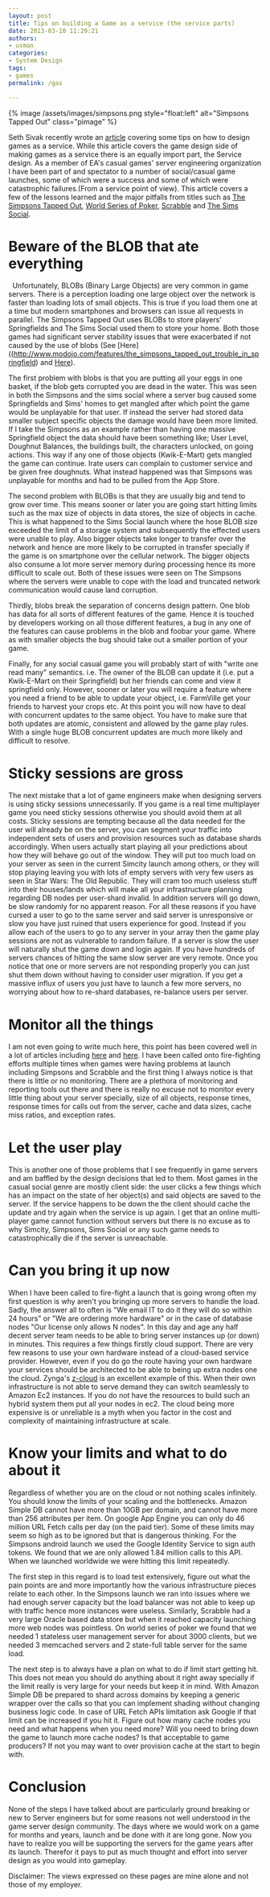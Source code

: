 ```yaml
--- 
layout: post
title: Tips on building a Game as a service (the service parts)
date: 2013-03-10 11:29:21
authors:
- usman
categories: 
- System Design
tags:
- games
permalink: /gas

---
```

{% image /assets/images/simpsons.png style="float:left" alt="Simpsons Tapped Out" class="pimage" %}

Seth Sivak recently wrote an [article](http://www.gamasutra.com/blogs/SethSivak/20130305/187766/The_Future_of_Games_as_a_Service.php) covering some tips on how to design games as a service. While this article covers the game design side of making games as a service there is an equally import part, the Service design. As a member of EA's casual games' server engineering organization I have been part of and spectator to a number of social/casual game launches, some of which were a success and some of which were catastrophic failures.(From a service point of view). This article covers a few of the lessons learned and the major pitfalls from titles such as [The Simpsons Tapped Out](https://play.google.com/store/apps/details?id=com.ea.game.simpsons4_row&hl=en), [World Series of Poker](https://itunes.apple.com/us/app/world-series-of-poker/id458792705?mt=8), [Scrabble](https://itunes.apple.com/ca/app/scrabble/id284815117?mt=8) and [The Sims Social](https://www.facebook.com/TheSimsSocial).


# Beware of the BLOB that ate everything
&nbsp;
Unfortunately, BLOBs (Binary Large Objects) are very common in game servers. There is a perception loading one large object over the network is faster than loading lots of small objects. This is true if you load them one at a time but modern smartphones and browsers can issue all requests in parallel.  The Simpsons Tapped Out uses BLOBs to store players' Springfields and  The Sims Social used them to store your home. Both those games had significant server stability issues that were exacerbated if not caused by the use of blobs (See [Here]((http://www.modojo.com/features/the_simpsons_tapped_out_trouble_in_springfield) and [Here](http://blog.games.com/2011/08/09/the-sims-social-already-suffering-from-connection-problems/)). 

The first problem with blobs is that you are putting all your eggs in one basket, if the blob gets corrupted you are dead in the water. This was seen in both the Simpsons and the sims social where a server bug caused some Springfields and Sims' homes to get mangled after which point the game would be unplayable for that user. If instead the server had stored data smaller subject specific objects the damage would have been more limited. If I take the Simpsons as an example rather than having one massive Springfield object the data should have been something like; User Level, Doughnut Balances, the buildings built, the characters unlocked, on going actions. This way if any one of those objects (Kwik-E-Mart) gets mangled the game can continue. Irate users can complain to customer service and be given free doughnuts. What instead happened was that Simpsons was unplayable for months and had to be pulled from the App Store.

The second problem with BLOBs is that they are usually big and tend to grow over time. This means sooner or later you are going start hitting limits such as the max size of objects in data stores, the size of objects in cache. This is what happened to the Sims Social launch where the hose BLOB size exceeded the limit of a storage system and subsequently the effected users were unable to play. Also bigger objects take longer to transfer over the network and hence are more likely to be corrupted in transfer specially if the game is on smartphone over the cellular network. The bigger objects also consume a lot more server memory during processing hence its more difficult to scale out. Both of these issues were seen on The Simpsons where the servers were unable to cope with the load and truncated network communication would cause land corruption.  

Thirdly, blobs break the separation of concerns design pattern. One blob has data for all sorts of different features of the game. Hence it is touched by developers working on all those different features, a bug in any one of the features can cause problems in the blob and foobar your game. Where as with smaller objects the bug should take out a smaller portion of your game. 

Finally, for any social casual game you will probably start of with "write one read many" semantics. i.e. The owner of the BLOB can update it (i.e. put a Kwik-E-Mart on their Springfield) but her friends can come and view it springfield only. However, sooner or later you will require a feature where you need a friend to be able to update your object, i.e. FarmVille get your friends to harvest your crops etc. At this point you will now have to deal with concurrent updates to the same object. You have to make sure that both updates are atomic, consistent and allowed by the game play rules. With a single huge BLOB concurrent updates are much more likely and difficult to resolve. 



# Sticky sessions are gross

The next mistake that a lot of game engineers make when designing servers is using sticky sessions unnecessarily. If you game is a real time multiplayer game you need sticky sessions otherwise you should avoid them at all costs. Sticky sessions are tempting because all the data needed for the user will already be on the server, you can segment your traffic into independent sets of users and provision resources such as database shards accordingly. When users actually start playing all your predictions about how they will behave go out of the window. They will put too much load on your server as seen in the current Simcity launch among others, or they will stop playing leaving you with lots of empty servers with very few users as seen in Star Wars: The Old Republic. They will cram too much useless stuff into their houses/lands which will make all your infrastructure planning regarding DB nodes per user-shard invalid. In addition servers will go down, be slow randomly for no apparent reason. For all these reasons if you have cursed a user to go to the same server and said server is unresponsive or slow you have just ruined that users experience for good. Instead if you allow each of the users to go to any server in your array then the game play sessions are not as vulnerable to random failure. If a server is slow the user will naturally shut the game down and login again. If you have hundreds of servers chances of hitting the same slow server are very remote. Once you notice that one or more servers are not responding properly you can just shut them down without having to consider user migration. If you get a massive influx of users you just have to launch a few more servers, no worrying about how to re-shard databases, re-balance users per server. 

# Monitor all the things 

I am not even going to write much here, this point has been covered well in a lot of articles including [here](http://codeascraft.etsy.com/2011/02/15/measure-anything-measure-everything/) and [here](http://www.youtube.com/watch?v=czes-oa0yik). I have been called onto fire-fighting efforts multiple times when games were having problems at launch including Simpsons and Scrabble and the first thing I always notice is that there is little or no monitoring. There are a plethora of monitoring and reporting tools out there and there is really no excuse not to monitor every little thing about your server specially, size of all objects, response times, response times for calls out from the server, cache and data sizes, cache miss ratios, and exception rates. 


# Let the user play


This is another one of those problems that I see frequently in game servers and am baffled by the design decisions that led to them. Most games in the casual social genre are mostly client side: the user clicks a few things which has an impact on the state of her object(s) and said objects are saved to the server. If the service happens to be down the the client should cache the update and try again when the service is up again. I get that an online multi-player game cannot function without servers but there is no excuse as to why Simcity, Simpsons, Sims Social or any such game needs to catastrophically die if the server is unreachable. 

# Can you bring it up now

When I have been called to fire-fight a launch that is going wrong often my first question is why aren't you bringing up more servers to handle the load. Sadly, the answer all to often is "We email IT to do it they will do so within 24 hours" or "We are ordering more hardware" or in the case of database nodes "Our license only allows N nodes". In this day and age any half decent server team needs to be able to bring server instances up (or down) in minutes. This requires a few things firstly cloud support. There are very few reasons to use your own hardware instead of a cloud-based service provider. However, even if you do go the route having your own hardware  your services should be architected to be able to being up extra nodes one the cloud. Zynga's [z-cloud](http://code.zynga.com/2012/02/the-evolution-of-zcloud/) is an excellent example of this.  When their own infrastructure is not able to serve demand they can switch seamlessly to Amazon Ec2 instances. If you do not have the resources to build such an hybrid system them put all your nodes in ec2. The cloud being more expensive is or unreliable is a myth when you factor in the cost and complexity of maintaining infrastructure at scale. 


# Know your limits and what to do about it

Regardless of whether you are on the cloud or not nothing scales infinitely. You should know the limits of your scaling and the bottlenecks. Amazon Simple DB cannot have more than 10GB per domain, and cannot have more than 256 attributes per item. On google App Engine you can only do 46 million URL Fetch calls per day (on the paid tier). Some of these limits may seem so high as to be ignored but that is dangerous thinking. For the Simpsons android launch we used the Google Identity Service to sign auth tokens. We found that we are only allowed 1.84 million calls to this API. When we launched worldwide we were hitting this limit repeatedly. 

The first step in this regard is to load test extensively, figure out what the pain points are and more importantly how the various infrastructure pieces relate to each other. In the Simpsons launch we ran into issues where we had enough server capacity but the load balancer was not able to keep up with traffic hence more instances were useless. Similarly, Scrabble had a very large Oracle based data store but when it reached capacity launching more web nodes was pointless. On world series of poker we found that we needed 1 stateless user management server for about 3000 clients, but we needed 3 memcached servers  and 2 state-full table server for the same load. 

The next step is to always have a plan on what to do if limit start getting hit. This does not mean you should do anything about it right away specially if the limit really is very large for your needs but keep it in mind. With Amazon Simple DB be prepared to shard across domains by keeping a generic wrapper over the calls so that you can implement shading without changing business logic code. In case of URL Fetch APIs limitation ask Google  if that limit can be increased if you hit it. Figure out how many cache nodes you need and what happens when you need more? Will you need to bring down the game to launch more cache nodes? Is that acceptable to game producers? If not you may want to over provision cache at the start to begin with. 


# Conclusion

None of the steps I have talked about are particularly ground breaking or new to Server engineers but for some reasons not well understood in the game server design community. The days where we would work on a game for months and years, launch and be done with it are long gone. Now you have to realize you will be supporting the servers for the game years after its launch. Therefor it pays to put as much thought and effort into server design as you would into gameplay. 

Disclaimer:
The views expressed on these pages are mine alone and not those of my employer.